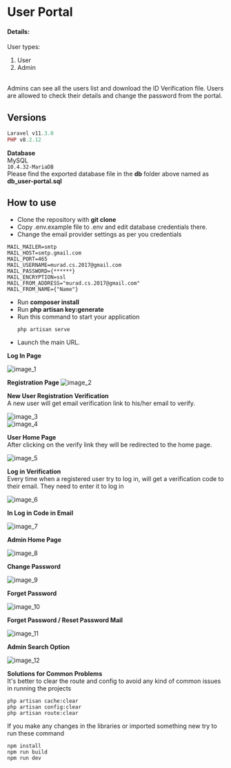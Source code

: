 # User Portal
#### Details:
User types:
1. User
2. Admin

<br/>
Admins can see all the users list and download the ID Verification file. Users are allowed to check their details and change the password from the portal.

## Versions
```php
Laravel v11.3.0
PHP v8.2.12
```
**Database**
<br/>
MySQL
<br>
``10.4.32-MariaDB``
<br/>
Please find the exported database file in the **db** folder above named as **db_user-portal.sql**
## How to use
* Clone the repository with **git clone**
* Copy .env.example file to .env and edit database credentials there.
* Change the email provider settings as per you credentials
```env
MAIL_MAILER=smtp
MAIL_HOST=smtp.gmail.com
MAIL_PORT=465
MAIL_USERNAME=murad.cs.2017@gmail.com
MAIL_PASSWORD={******}
MAIL_ENCRYPTION=ssl
MAIL_FROM_ADDRESS="murad.cs.2017@gmail.com"
MAIL_FROM_NAME={"Name"}
```
* Run **composer install**
* Run **php artisan key:generate**
* Run this command to start your application
    ```
    php artisan serve   
    ```
* Launch the main URL.

**Log In Page**

![image_1](image.png)

**Registration Page**
![image_2](image-1.png)

**New User Registration Verification**
<br />
A new user will get email verification link to his/her email to verify.

![image_3](image-2.png)
<br />
![image_4](image-6.png)

**User Home Page**
<br/> After clicking on the verify link they will be redirected to the home page.

![image_5](image-7.png)

**Log in Verification**
<br/>
Every time when a registered user try to log in, will get a verification code to their email. They need to enter it to log in

![image_6](image-8.png)

**In Log in Code in Email**

![image_7](image-9.png)

**Admin Home Page**

![image_8](image-10.png)

**Change Password**

![image_9](image-11.png)

**Forget Password**

![image_10](image-12.png)

**Forget Password / Reset Password Mail**

![image_11](image-13.png)

**Admin Search Option**

![image_12](image-14.png)

**Solutions for Common Problems**
<br/>
It's better to clear the route and config to avoid any kind of common issues in running the projects
```
php artisan cache:clear 
php artisan config:clear
php artisan route:clear
```
If you make any changes in the libraries or imported something new try to run these command
```
npm install
npm run build
npm run dev
```
